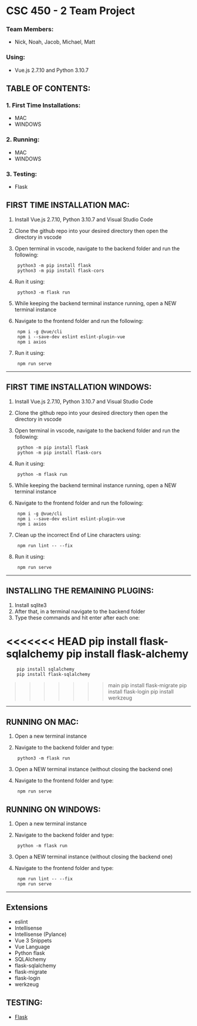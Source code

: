 CSC 450 - 2 Team Project
===
### Team Members:  
- Nick, Noah, Jacob, Michael, Matt
### Using:  
- Vue.js 2.7.10 and Python 3.10.7

## TABLE OF CONTENTS:  

### 1. First Time Installations:
- MAC
- WINDOWS
### 2. Running:
- MAC
- WINDOWS
### 3. Testing:
- Flask
        
## FIRST TIME INSTALLATION MAC:
1. Install Vue.js 2.7.10, Python 3.10.7 and Visual Studio Code
2. Clone the github repo into your desired directory then open the directory in vscode
3. Open terminal in vscode, navigate to the backend folder and
run the following:

        python3 -m pip install flask
        python3 -m pip install flask-cors
4. Run it
using:

        python3 -m flask run
6. While keeping the backend terminal instance running, open a NEW terminal instance
7. Navigate to the frontend folder and
run the following:

        npm i -g @vue/cli
        npm i --save-dev eslint eslint-plugin-vue
        npm i axios
7. Run it
using:

        npm run serve

---

## FIRST TIME INSTALLATION WINDOWS:
1. Install Vue.js 2.7.10, Python 3.10.7 and Visual Studio Code
2. Clone the github repo into your desired directory then open the directory in vscode
3. Open terminal in vscode, navigate to the backend folder and
run the following:

        python -m pip install flask
        python -m pip install flask-cors
4. Run it
using:

        python -m flask run
5. While keeping the backend terminal instance running, open a NEW terminal instance
6. Navigate to the frontend folder and
run the following:

        npm i -g @vue/cli
        npm i --save-dev eslint eslint-plugin-vue
        npm i axios
7. Clean up the incorrect End of Line characters
using:

        npm run lint -- --fix
8. Run it
using:

        npm run serve

---

## INSTALLING THE REMAINING PLUGINS:
1. Install sqlite3
2. After that, in a terminal navigate to the backend folder
3. Type these commands and hit enter after each one:

<<<<<<< HEAD
        pip install flask-sqlalchemy
        pip install flask-alchemy
=======
        pip install sqlalchemy
        pip install flask-sqlalchemy
>>>>>>> main
        pip install flask-migrate
        pip install flask-login
        pip install werkzeug
        
---

## RUNNING ON MAC:
1. Open a new terminal instance
2. Navigate to the backend folder and
type:

        python3 -m flask run
3. Open a NEW terminal instance (without closing the backend one)
4. Navigate to the frontend folder and
type:

        npm run serve

## RUNNING ON WINDOWS:
1. Open a new terminal instance
2. Navigate to the backend folder and
type:

        python -m flask run
3. Open a NEW terminal instance (without closing the backend one)
4. Navigate to the frontend folder and
type: 

        npm run lint -- --fix
        npm run serve

---

## Extensions
- eslint
- Intellisense
- Intellisense (Pylance)
- Vue 3 Snippets
- Vue Language
- Python flask
- SQLAlchemy
- flask-sqlalchemy
- flask-migrate
- flask-login
- werkzeug

## TESTING:
- [Flask](https://flask.palletsprojects.com/en/2.2.x/testing/)



